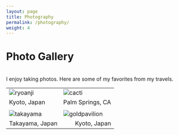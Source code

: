 ```yaml
---
layout: page
title: Photography
permalink: /photography/
weight: 4
---
```


# Photo Gallery

<br>
I enjoy taking photos. Here are some of my favorites from my travels. 


<table>
<tr>
    <td> <img src="https://raw.githubusercontent.com/yontartu/yontartu.github.io/master/images/ryoanji.jpg" alt="ryoanji"/> </td>
    <td> <img src="https://raw.githubusercontent.com/yontartu/yontartu.github.io/master/images/cacti.jpg" alt="cacti"/ class="rotate180"> </td>
</tr>

<tr>
	<td style="text-align: left;">Kyoto, Japan</td>
	<td style="text-align: right;">Palm Springs, CA</td>
</tr>

<tr><td></td><td></td></tr>

<tr>
    <td> <img src="https://raw.githubusercontent.com/yontartu/yontartu.github.io/master/images/takayama.jpg" alt="takayama"/> </td>
    <td> <img src="https://raw.githubusercontent.com/yontartu/yontartu.github.io/master/images/goldpavilion.jpg" alt="goldpavilion"/> </td>
</tr>

<tr>
	<td style="text-align: left;">Takayama, Japan</td>
	<td style="text-align: right;">Kyoto, Japan</td>
</tr>
</table>
